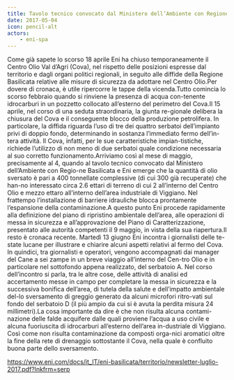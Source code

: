 ```yaml
---
title: Tavolo tecnico convocato dal Ministero dell’Ambiente con Regione Basilicata
date: 2017-05-04
icon: pencil-alt
actors:
    - eni-spa
---
```


Come  già  sapete  lo  scorso  18  aprile  Eni  ha  chiuso  temporaneamente  il  Centro  Olio Val d’Agri (Cova), nel rispetto delle posizioni espresse dal territorio e dagli organi politici regionali, in seguito alle diffide della Regione Basilicata relative alle misure di sicurezza da adottare nel Centro Olio.Per dovere di cronaca, è utile ripercorre le tappe della vicenda.Tutto comincia lo scorso febbraio quando si rinviene la presenza di acqua con-tenente idrocarburi in un pozzetto collocato all’esterno del perimetro del Cova.Il 15 aprile, nel corso di una seduta straordinaria, la giunta re-gionale  delibera  la  chiusura  del  Cova  e  il  conseguente  blocco  della produzione petrolifera. In particolare, la diffida riguarda l’uso  di  tre  dei  quattro  serbatoi  dell’impianto  privi  di  doppio  fondo,  determinando  in  sostanza  l’immediato  fermo  dell’in-tera  attività.  Il  Cova,  infatti,  per  le  sue  caratteristiche  impian-tistiche,  richiede  l’utilizzo  di  non  meno  di  due  serbatoi  quale  condizione necessaria al suo corretto funzionamento.Arriviamo così al mese di maggio, precisamente al 4, quando al tavolo tecnico convocato dal Ministero dell’Ambiente con Regio-ne Basilicata e Eni emerge che la quantità di olio sversato è pari a 400 tonnellate complessive (di cui 300 già recuperate) che han-no interessato circa 2.6 ettari di terreno di cui 2 all’interno del Centro Olio e mezzo ettaro all’interno dell’area industriale di Viggiano. Nel frattempo l’installazione di barriere idrauliche blocca prontamente l’espansione della contaminazione.A questo punto Eni procede rapidamente alla definizione del piano di ripristino ambientale  dell’area,  alle  operazioni  di  messa  in  sicurezza  e  all’approvazione  del Piano di Caratterizzazione, presentato alle autorità competenti il 9 maggio, in vista della sua riapertura.Il resto è cronaca recente. Martedì 13 giugno Eni incontra i giornalisti delle te-state lucane per illustrare e chiarire alcuni aspetti relativi al fermo del Cova. In  quindici,  tra  giornalisti  e  operatori,  vengono  accompagnati  dai  manager  del Cane a sei zampe in un breve viaggio all’interno del Cen-tro Olio e in particolare nel sottofondo appena realizzato, del serbatoio A. Nel corso dell’incontro si parla, tra le altre cose, delle attività di analisi ed accertamento messe in campo per completare  la  messa  in  sicurezza  e  la  successiva  bonifica  dell’area, di tutela della salute e dell’impatto ambientale del-lo sversamento di greggio generato da alcuni microfori ritro-vati sul fondo del serbatoio D (il più ampio da cui si è avuta la perdita misura 24 millimetri).La  cosa  importante  da  dire  è  che  non  risulta  alcuna  contami-nazione delle falde acquifere dalle quali proviene l’acqua a uso civile e alcuna fuoriuscita di idrocarburi all’esterno dell’area in-dustriale di Viggiano. Così come non risulta contaminazione da composti orga-nici aromatici oltre la fine della rete di drenaggio sottostante il Cova, nella quale è confluito buona parte dello sversamento.


https://www.eni.com/docs/it_IT/eni-basilicata/territorio/newsletter-luglio-2017.pdf?lnkfrm=serp